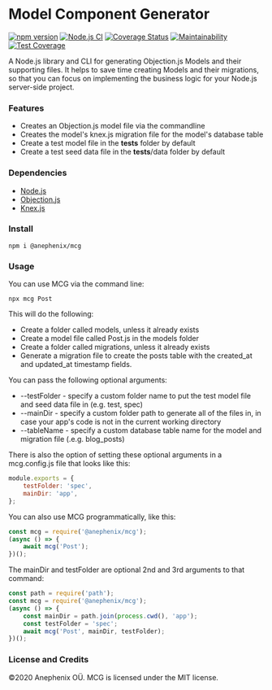 # Model Component Generator

[![npm version](https://badge.fury.io/js/%40anephenix%2Fmcg.svg)](https://badge.fury.io/js/%40anephenix%2Fmcg) [![Node.js CI](https://github.com/anephenix/mcg/actions/workflows/node.js.yml/badge.svg)](https://github.com/anephenix/mcg/actions/workflows/node.js.yml) [![Coverage Status](https://coveralls.io/repos/github/anephenix/mcg/badge.svg?branch=master&version=1)](https://coveralls.io/github/anephenix/mcg?branch=master) [![Maintainability](https://api.codeclimate.com/v1/badges/3fabf6075ba1859d0b0e/maintainability)](https://codeclimate.com/github/anephenix/mcg/maintainability) [![Test Coverage](https://api.codeclimate.com/v1/badges/3fabf6075ba1859d0b0e/test_coverage)](https://codeclimate.com/github/anephenix/mcg/test_coverage)

A Node.js library and CLI for generating Objection.js Models and their supporting files. It helps to save time creating Models and their migrations, so that you can focus on implementing the business logic for your Node.js server-side project.

### Features

-   Creates an Objection.js model file via the commandline
-   Creates the model's knex.js migration file for the model's database table
-   Create a test model file in the **tests** folder by default
-   Create a test seed data file in the **tests**/data folder by default

### Dependencies

-   [Node.js](https://nodejs.org)
-   [Objection.js](https://vincit.github.io/objection.js/)
-   [Knex.js](http://knexjs.org)

### Install

```shell
npm i @anephenix/mcg
```

### Usage

You can use MCG via the command line:

```shell
npx mcg Post
```

This will do the following:

-   Create a folder called models, unless it already exists
-   Create a model file called Post.js in the models folder
-   Create a folder called migrations, unless it already exists
-   Generate a migration file to create the posts table with the created_at and updated_at timestamp fields.

You can pass the following optional arguments:

-   --testFolder - specify a custom folder name to put the test model file and seed data file in (e.g. test, spec)
-   --mainDir - specify a custom folder path to generate all of the files in, in case your app's code is not in the current working directory
-   --tableName - specify a custom database table name for the model and migration file (.e.g. blog_posts)

There is also the option of setting these optional arguments in a mcg.config.js file that looks like this:

```javascript
module.exports = {
	testFolder: 'spec',
	mainDir: 'app',
};
```

You can also use MCG programmatically, like this:

```javascript
const mcg = require('@anephenix/mcg');
(async () => {
	await mcg('Post');
})();
```

The mainDir and testFolder are optional 2nd and 3rd arguments to that command:

```javascript
const path = require('path');
const mcg = require('@anephenix/mcg');
(async () => {
	const mainDir = path.join(process.cwd(), 'app');
	const testFolder = 'spec';
	await mcg('Post', mainDir, testFolder);
})();
```

### License and Credits

&copy;2020 Anephenix OÜ. MCG is licensed under the MIT license.
